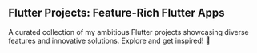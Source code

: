 ## Flutter Projects: Feature-Rich Flutter Apps
A curated collection of my ambitious Flutter projects showcasing diverse features and innovative solutions. Explore and get inspired! 🚀
